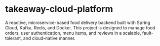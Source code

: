 # takeaway-cloud-platform
A reactive, microservice-based food delivery backend built with Spring Cloud, Kafka, Redis, and Docker. This project is designed to manage food orders, user authentication, menu items, and reviews in a scalable, fault-tolerant, and cloud-native manner.
